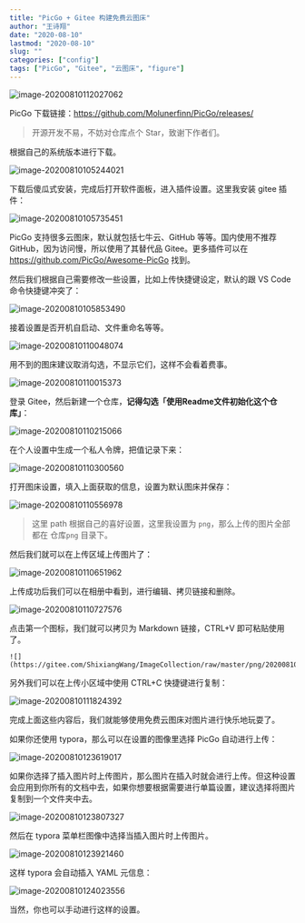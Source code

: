 ```yaml
---
title: "PicGo + Gitee 构建免费云图床"
author: "王诗翔"
date: "2020-08-10"
lastmod: "2020-08-10"
slug: ""
categories: ["config"]
tags: ["PicGo", "Gitee", "云图床", "figure"]
---
```



![image-20200810112027062](https://gitee.com/ShixiangWang/ImageCollection/raw/master/png/image-20200810112027062.png "图1")

PicGo 下载链接：https://github.com/Molunerfinn/PicGo/releases/

> 开源开发不易，不妨对仓库点个 Star，致谢下作者们。

根据自己的系统版本进行下载。

![image-20200810105244021](https://gitee.com/ShixiangWang/ImageCollection/raw/master/png/image-20200810105244021.png)

下载后傻瓜式安装，完成后打开软件面板，进入插件设置。这里我安装 gitee 插件：

![image-20200810105735451](https://gitee.com/ShixiangWang/ImageCollection/raw/master/png/image-20200810105735451.png)

PicGo 支持很多云图床，默认就包括七牛云、GitHub 等等。国内使用不推荐 GitHub，因为访问慢，所以使用了其替代品 Gitee。更多插件可以在 <https://github.com/PicGo/Awesome-PicGo> 找到。

然后我们根据自己需要修改一些设置，比如上传快捷键设定，默认的跟 VS Code 命令快捷键冲突了：

![image-20200810105853490](https://gitee.com/ShixiangWang/ImageCollection/raw/master/png/image-20200810105853490.png)

接着设置是否开机自启动、文件重命名等等。

![image-20200810110048074](https://gitee.com/ShixiangWang/ImageCollection/raw/master/png/image-20200810110048074.png)

用不到的图床建议取消勾选，不显示它们，这样不会看着费事。

![image-20200810110015373](https://gitee.com/ShixiangWang/ImageCollection/raw/master/png/image-20200810110015373.png)

登录 Gitee，然后新建一个仓库，**记得勾选「使用Readme文件初始化这个仓库」**：

![image-20200810110215066](https://gitee.com/ShixiangWang/ImageCollection/raw/master/png/image-20200810110215066.png)

在个人设置中生成一个私人令牌，把值记录下来：

![image-20200810110300560](https://gitee.com/ShixiangWang/ImageCollection/raw/master/png/image-20200810110300560.png)

打开图床设置，填入上面获取的信息，设置为默认图床并保存：

![image-20200810110556978](https://gitee.com/ShixiangWang/ImageCollection/raw/master/png/image-20200810110556978.png)

> 这里 path 根据自己的喜好设置，这里我设置为 `png`，那么上传的图片全部都在 仓库`png` 目录下。

然后我们就可以在上传区域上传图片了：

![image-20200810110651962](https://gitee.com/ShixiangWang/ImageCollection/raw/master/png/image-20200810110651962.png)

上传成功后我们可以在相册中看到，进行编辑、拷贝链接和删除。

![image-20200810110727576](https://gitee.com/ShixiangWang/ImageCollection/raw/master/png/image-20200810110727576.png)


点击第一个图标，我们就可以拷贝为 Markdown 链接，CTRL+V 即可粘贴使用了。

```
![](https://gitee.com/ShixiangWang/ImageCollection/raw/master/png/20200810110623.png)
```

另外我们可以在上传小区域中使用 CTRL+C 快捷键进行复制：

![image-20200810111824392](https://gitee.com/ShixiangWang/ImageCollection/raw/master/png/image-20200810111824392.png)



完成上面这些内容后，我们就能够使用免费云图床对图片进行快乐地玩耍了。

如果你还使用 typora，那么可以在设置的图像里选择 PicGo 自动进行上传：

![image-20200810123619017](https://gitee.com/ShixiangWang/ImageCollection/raw/master/png/image-20200810123619017.png)

如果你选择了插入图片时上传图片，那么图片在插入时就会进行上传。但这种设置会应用到你所有的文档中去，如果你想要根据需要进行单篇设置，建议选择将图片复制到一个文件夹中去。

![image-20200810123807327](https://gitee.com/ShixiangWang/ImageCollection/raw/master/png/image-20200810123807327.png)

然后在 typora 菜单栏图像中选择当插入图片时上传图片。

![image-20200810123921460](https://gitee.com/ShixiangWang/ImageCollection/raw/master/png/image-20200810123921460.png)

这样 typora 会自动插入 YAML 元信息：

![image-20200810124023556](https://gitee.com/ShixiangWang/ImageCollection/raw/master/png/image-20200810124023556.png)

当然，你也可以手动进行这样的设置。

